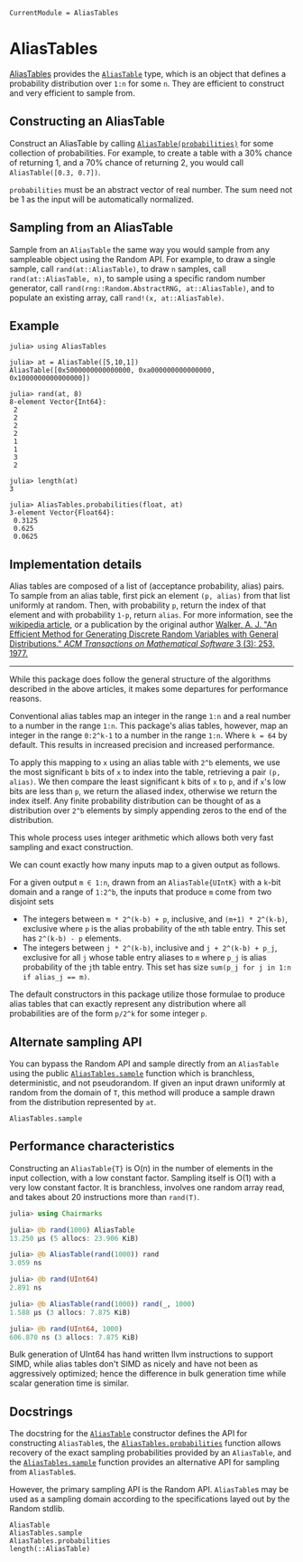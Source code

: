 ```@meta
CurrentModule = AliasTables
```

# AliasTables

[AliasTables](https://github.com/LilithHafner/AliasTables.jl) provides the
[`AliasTable`](@ref) type, which is an object that defines a probability distribution over
`1:n` for some `n`. They are efficient to construct and very efficient to sample from.

## Constructing an AliasTable

Construct an AliasTable by calling [`AliasTable(probabilities)`](@ref) for some collection
of probabilities. For example, to create a table with a 30% chance of returning 1, and a
70% chance of returning 2, you would call `AliasTable([0.3, 0.7])`.

`probabilities` must be an abstract vector of real number. The sum need not be 1 as the
input will be automatically normalized.

## Sampling from an AliasTable

Sample from an `AliasTable` the same way you would sample from any sampleable object using
the Random API. For example, to draw a single sample, call `rand(at::AliasTable)`, to draw
`n` samples, call `rand(at::AliasTable, n)`, to sample using a specific random number
generator, call `rand(rng::Random.AbstractRNG, at::AliasTable)`, and to populate an
existing array, call `rand!(x, at::AliasTable)`.

## Example

```jldoctest; filter=[r" [1-3]"]
julia> using AliasTables

julia> at = AliasTable([5,10,1])
AliasTable([0x5000000000000000, 0xa000000000000000, 0x1000000000000000])

julia> rand(at, 8)
8-element Vector{Int64}:
 2
 2
 2
 2
 1
 1
 3
 2

julia> length(at)
3

julia> AliasTables.probabilities(float, at)
3-element Vector{Float64}:
 0.3125
 0.625
 0.0625
```

## Implementation details

Alias tables are composed of a list of (acceptance probability, alias) pairs. To sample from
an alias table, first pick an element `(p, alias)` from that list uniformly at random. Then,
with probability `p`, return the index of that element and with probability `1-p`, return
`alias`. For more information, see the
[wikipedia article](https://en.wikipedia.org/wiki/Alias_method), or a publication by the
original author [Walker, A. J. "An Efficient
Method for Generating Discrete Random Variables with General Distributions." _ACM
Transactions on Mathematical Software_ 3 (3): 253, 1977.](https://lilithhafner.com/An-Efficient-Method-for-Generating-Discrete-Random-Variables-with-General-Distributions.pdf)

---

While this package does follow the general structure of the algorithms described in the
above articles, it makes some departures for performance reasons.

Conventional alias tables map an integer in the range `1:n` and a real number to a number in
the range `1:n`. This package's alias tables, however, map an integer in the range `0:2^k-1`
to a number in the range `1:n`. Where `k = 64` by default. This results in increased
precision and increased performance.

To apply this mapping to `x` using an alias table with `2^b` elements, we use the most
significant `b` bits of `x` to index into the table, retrieving a pair `(p, alias)`. We then
compare the least significant `k` bits of `x` to `p`, and if `x`'s low bits are less than
`p`, we return the aliased index, otherwise we return the index itself. Any finite
probability distribution can be thought of as a distribution over `2^b` elements by simply
appending zeros to the end of the distribution.

This whole process uses integer arithmetic which allows both very fast sampling and exact
construction.

We can count exactly how many inputs map to a given output as follows.

For a given output `m ∈ 1:n`, drawn from an `AliasTable{UIntK}` with a `k`-bit domain and a
range of `1:2^b`, the inputs that produce `m` come from two disjoint sets
- The integers between `m * 2^(k-b) + p`, inclusive, and `(m+1) * 2^(k-b)`, exclusive where
  `p` is the alias probability of the `m`th table entry. This set has `2^(k-b) - p`
  elements.
- The integers between `j * 2^(k-b)`, inclusive and `j + 2^(k-b) + p_j`, exclusive for all `j`
  whose table entry aliases to `m` where `p_j` is alias probability of the `j`th table
  entry. This set has size `sum(p_j for j in 1:n if alias_j == m)`.

The default constructors in this package utilize those formulae to produce alias tables that
can exactly represent any distribution where all probabilities are of the form `p/2^k` for
some integer `p`.

## Alternate sampling API

You can bypass the Random API and sample directly from an `AliasTable` using the public
[`AliasTables.sample`](@ref) function which is branchless, deterministic, and not
pseudorandom. If given an input drawn uniformly at random from the domain of `T`, this
method will produce a sample drawn from the distribution represented by `at`.

```@docs; canonical=false
AliasTables.sample
```

## Performance characteristics

Constructing an `AliasTable{T}` is O(n) in the number of elements in the input collection,
with a low constant factor. Sampling itself is O(1) with a very low constant factor. It is
branchless, involves one random array read, and takes about 20 instructions more than
`rand(T)`.

```julia
julia> using Chairmarks

julia> @b rand(1000) AliasTable
13.250 μs (5 allocs: 23.906 KiB)

julia> @b AliasTable(rand(1000)) rand
3.059 ns

julia> @b rand(UInt64)
2.891 ns

julia> @b AliasTable(rand(1000)) rand(_, 1000)
1.588 μs (3 allocs: 7.875 KiB)

julia> @b rand(UInt64, 1000)
606.870 ns (3 allocs: 7.875 KiB)
```

Bulk generation of UInt64 has hand written llvm instructions to support SIMD, while alias
tables don't SIMD as nicely and have not been as aggressively optimized; hence the
difference in bulk generation time while scalar generation time is similar.

## Docstrings

The docstring for the [`AliasTable`](@ref) constructor defines the API for constructing
`AliasTable`s, the [`AliasTables.probabilities`](@ref) function allows recovery of the exact
sampling probabilities provided by an `AliasTable`, and the [`AliasTables.sample`](@ref)
function provides an alternative API for sampling from `AliasTable`s.

However, the primary sampling API is the Random API. `AliasTable`s may be used as a sampling
domain according to the specifications layed out by the Random stdlib.

```@docs
AliasTable
AliasTables.sample
AliasTables.probabilities
length(::AliasTable)
```
